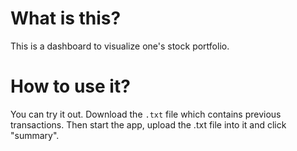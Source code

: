 # What is this?
This is a dashboard to visualize one's stock portfolio. 


# How to use it?
You can try it out. Download the `.txt` file which contains previous transactions. Then start the app, upload the .txt file into it and click "summary".